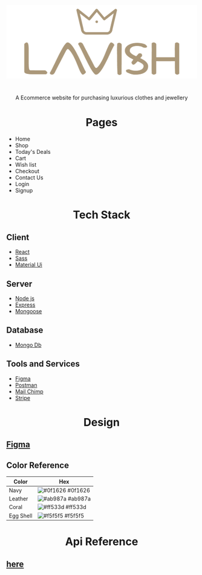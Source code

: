 <div align='center'>
<img src='./logo.png' />
</div>

<h1></h1>
<p align='center'> A Ecommerce website for purchasing luxurious clothes and jewellery</p>

<h1 align='center'>Pages</h1>

<ul>
<li>Home</li>
<li>Shop</li>
<li>Today's Deals</li>
<li>Cart</li>
<li>Wish list</li>
<li>Checkout</li>
<li>Contact Us</li>
<li>Login</li>
<li>Signup</li>
</ul>

<h1 align='center'>Tech Stack</h1>

<h2>Client</h2>

<ul>
<li><a href="https://reactjs.org/">React</a></li>
<li><a href="https://sass-lang.com/">Sass</a></li>
<li><a href="https://mui.com/">Material Ui</a></li>
</ul>

<h2 >Server</h2>
<ul>
<li><a href='https://nodejs.org/'>Node js</a></li>
<li><a href='http://expressjs.com/'>Express</a></li>
<li><a href='https://mongoosejs.com/'>Mongoose</a></li>
</ul>

<h2>Database</h2>

<ul>
<li><a href='https://www.mongodb.com/'>Mongo Db</a></li>
</ul>

<h2>Tools and Services</h2>
<ul>
<li><a href='http://figma.com'>Figma</a></li>
<li><a href='http://postman.com'>Postman</a></li>
<li><a href='https://mailchimp.com/'>Mail Chimp</a></li>
<li><a href='https://stripe.com/'>Stripe</a></li>
</ul>

<h1 align='center'>Design</h1>

<h2><a href='https://www.figma.com/file/otd5qsxrSu2PFr7Lxp4ka8/Lavish?node-id=2%3A2'>Figma</a></h2>

<h2>Color Reference</h2>

| Color     | Hex                                                              |
| --------- | ---------------------------------------------------------------- |
| Navy      | ![#0f1626](https://via.placeholder.com/10/0f1626?text=+) #0f1626 |
| Leather   | ![#ab987a](https://via.placeholder.com/10/ab987a?text=+) #ab987a |
| Coral     | ![#ff533d](https://via.placeholder.com/10/ff533d?text=+) #ff533d |
| Egg Shell | ![#f5f5f5](https://via.placeholder.com/10/f5f5f5?text=+) #f5f5f5 |

<h1 align='center'>Api Reference</h1>
<h2>
<a href='./API-REFERENCE.md'>here</a>
</h2>
